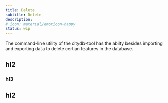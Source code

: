 ```yaml
---
title: Delete
subtitle: Delete
description:
# icon: material/emoticon-happy
status: wip
---
```

The command-line utility of the citydb-tool has the abilty besides importing and exporting data  to delete certian features in the database.
## hl2

### hl3

## hl2
